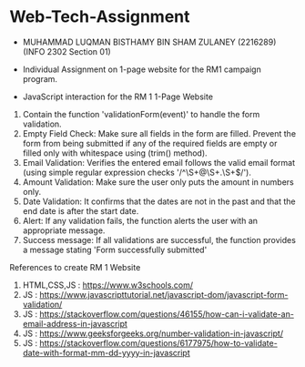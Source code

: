 # Web-Tech-Assignment
- MUHAMMAD LUQMAN BISTHAMY BIN SHAM ZULANEY (2216289) (INFO 2302 Section 01)

- Individual Assignment on 1-page website for the RM1 campaign program. 

- JavaScript interaction for the RM 1 1-Page Website

1. Contain the function 'validationForm(event)' to handle the form validation.
2. Empty Field Check: Make sure all fields in the form are filled. Prevent the form from being submitted if any of the required fields are empty or filled only with whitespace using (trim() method).
3. Email Validation: Verifies the entered email follows the valid email format (using simple regular expression checks '/^\S+@\S+\.\S+$/').
4. Amount Validation: Make sure the user only puts the amount in numbers only.
5. Date Validation: It confirms that the dates are not in the past and that the end date is after the start date.
6. Alert: If any validation fails, the function alerts the user with an appropriate message.
7. Success message: If all validations are successful, the function provides a message stating 'Form successfully submitted'

References to create RM 1 Website

1. HTML,CSS,JS : https://www.w3schools.com/
2. JS : https://www.javascripttutorial.net/javascript-dom/javascript-form-validation/
3. JS : https://stackoverflow.com/questions/46155/how-can-i-validate-an-email-address-in-javascript
4. JS : https://www.geeksforgeeks.org/number-validation-in-javascript/
5. JS : https://stackoverflow.com/questions/6177975/how-to-validate-date-with-format-mm-dd-yyyy-in-javascript
